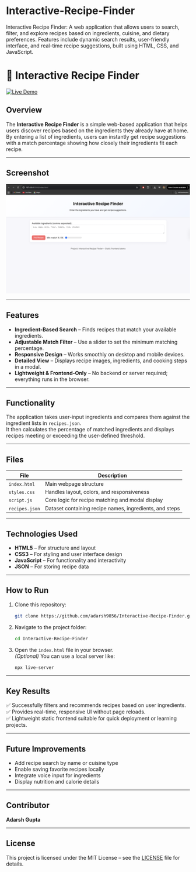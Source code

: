 # Interactive-Recipe-Finder
Interactive Recipe Finder: A web application that allows users to search, filter, and explore recipes based on ingredients, cuisine, and dietary preferences. Features include dynamic search results, user-friendly interface, and real-time recipe suggestions, built using HTML, CSS, and JavaScript.
# 🍳 Interactive Recipe Finder

[![Live Demo](https://img.shields.io/badge/demo-online-brightgreen)](https://adarsh9056.github.io/Interactive-Recipe-Finder/)

## Overview

The **Interactive Recipe Finder** is a simple web-based application that helps users discover recipes based on the ingredients they already have at home.  
By entering a list of ingredients, users can instantly get recipe suggestions with a match percentage showing how closely their ingredients fit each recipe.

---

## Screenshot

![App Screenshot](screenshot.png)

---

## Features

- **Ingredient-Based Search** – Finds recipes that match your available ingredients.  
- **Adjustable Match Filter** – Use a slider to set the minimum matching percentage.  
- **Responsive Design** – Works smoothly on desktop and mobile devices.  
- **Detailed View** – Displays recipe images, ingredients, and cooking steps in a modal.  
- **Lightweight & Frontend-Only** – No backend or server required; everything runs in the browser.  

---

## Functionality

The application takes user-input ingredients and compares them against the ingredient lists in `recipes.json`.  
It then calculates the percentage of matched ingredients and displays recipes meeting or exceeding the user-defined threshold.

---

## Files

| File | Description |
|------|--------------|
| `index.html` | Main webpage structure |
| `styles.css` | Handles layout, colors, and responsiveness |
| `script.js` | Core logic for recipe matching and modal display |
| `recipes.json` | Dataset containing recipe names, ingredients, and steps |

---

## Technologies Used

- **HTML5** – For structure and layout  
- **CSS3** – For styling and user interface design  
- **JavaScript** – For functionality and interactivity  
- **JSON** – For storing recipe data  

---

## How to Run

1. Clone this repository:  
   ```bash
   git clone https://github.com/adarsh9056/Interactive-Recipe-Finder.git

2. Navigate to the project folder:  
   ```bash
   cd Interactive-Recipe-Finder
   ```

3. Open the `index.html` file in your browser.  
   *(Optional)* You can use a local server like:  
   ```bash
   npx live-server
   ```

---

## Key Results

✅ Successfully filters and recommends recipes based on user ingredients.  
✅ Provides real-time, responsive UI without page reloads.  
✅ Lightweight static frontend suitable for quick deployment or learning projects.  

---

## Future Improvements

- Add recipe search by name or cuisine type  
- Enable saving favorite recipes locally  
- Integrate voice input for ingredients  
- Display nutrition and calorie details  

---

## Contributor

**Adarsh Gupta**

---

## License

This project is licensed under the MIT License – see the [LICENSE](LICENSE) file for details.
